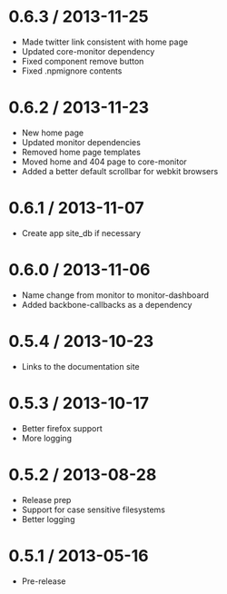 0.6.3 / 2013-11-25
==================

  * Made twitter link consistent with home page
  * Updated core-monitor dependency
  * Fixed component remove button
  * Fixed .npmignore contents

0.6.2 / 2013-11-23
==================

  * New home page
  * Updated monitor dependencies
  * Removed home page templates
  * Moved home and 404 page to core-monitor
  * Added a better default scrollbar for webkit browsers

0.6.1 / 2013-11-07
==================

  * Create app site_db if necessary

0.6.0 / 2013-11-06
==================

  * Name change from monitor to monitor-dashboard
  * Added backbone-callbacks as a dependency

0.5.4 / 2013-10-23
==================

  * Links to the documentation site

0.5.3 / 2013-10-17
==================

  * Better firefox support
  * More logging

0.5.2 / 2013-08-28
==================

  * Release prep
  * Support for case sensitive filesystems
  * Better logging

0.5.1 / 2013-05-16
==================

  * Pre-release
